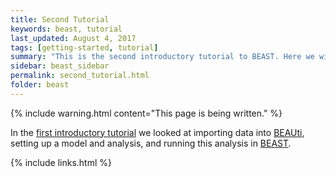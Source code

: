 ```yaml
---
title: Second Tutorial
keywords: beast, tutorial
last_updated: August 4, 2017
tags: [getting-started, tutorial]
summary: "This is the second introductory tutorial to BEAST. Here we will continue the analysis from the first tutorial looking at the output, diagnosing problems and summarising the results. This tutorial will introduce some of the utilities packaged with BEAST, logcombiner and treeannotator, as well as the external applications, Tracer and FigTree."
sidebar: beast_sidebar
permalink: second_tutorial.html
folder: beast
---
```


{% include warning.html content="This page is being written." %}

In the [first introductory tutorial](first_tutorial) we looked at importing data into [BEAUti](beauti), setting up a model and analysis, and running this analysis in [BEAST](beast).
 
{% include links.html %}
